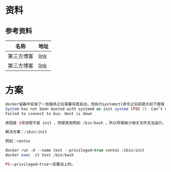 

# 资料

## 参考资料

| 名称       | 地址                                                         |
| ---------- | ------------------------------------------------------------ |
| 第三方博客 | [link](https://blog.csdn.net/f_zyj/article/details/93378737) |
| 第三方博客 | [link](https://www.cnblogs.com/lph970417/p/14754072.html)    |

# 方案

```php
docker容器中安装了一些服务之后需要将其启动，但执行systemctl命令之后却提示如下报错：
System has not been booted with systemd as init system (PID 1). Can’t operate.
Failed to connect to bus: Host is down

原因是 1号进程不是 init ，而是其他例如 /bin/bash ，所以导致缺少相关文件无法运行。

解决方案：/sbin/init

例如：centos

docker run -d --name test --privileged=true centos /sbin/init
docker exec -it test /bin/bash

PS:–privilaged=true一定要加上的。
```

